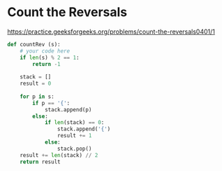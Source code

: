 # Count the Reversals

https://practice.geeksforgeeks.org/problems/count-the-reversals0401/1

```python
def countRev (s):
    # your code here
    if len(s) % 2 == 1:
        return -1
    
    stack = []
    result = 0
    
    for p in s:
        if p == '{':
            stack.append(p)
        else:
            if len(stack) == 0:
                stack.append('{')
                result += 1
            else:
                stack.pop()
    result += len(stack) // 2
    return result
```
